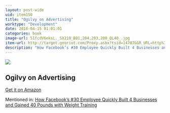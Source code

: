 ```yaml
---
layout: post-wide
uid: item150
title: "Ogilvy on Advertising"
worktype: "Development"
date: 2016-04-15 01:01:01
categories: book
image-url: 51fcdV6eksL._SX218_BO1,204,203,200_QL40_.jpg
item-url: http://target.georiot.com/Proxy.ashx?tsid=14707&GR_URL=http%3A%2F%2Fwww.amazon.com%2FOgilvy-Advertising-David%2Fdp%2F039472903X%2F
description: "How Facebook’s #30 Employee Quickly Built 4 Businesses and Gained 40 Pounds with Weight Training"
---
```

<a href="http://target.georiot.com/Proxy.ashx?tsid=14707&GR_URL=http%3A%2F%2Fwww.amazon.com%2FOgilvy-Advertising-David%2Fdp%2F039472903X%2F" target="blank"><img src="../../../../img/thumbs/51fcdV6eksL._SX218_BO1,204,203,200_QL40_.jpg" class="prod-img"></a>
<h2>Ogilvy on Advertising</h2>
<p><a href="http://target.georiot.com/Proxy.ashx?tsid=14707&GR_URL=http%3A%2F%2Fwww.amazon.com%2FOgilvy-Advertising-David%2Fdp%2F039472903X%2F" target="blank">Get it on Amazon</a><p>
<p>Mentioned in: <a href="http://fourhourworkweek.com/2015/05/07/noah-kagan/" target="blank">How Facebook’s #30 Employee Quickly Built 4 Businesses and Gained 40 Pounds with Weight Training</a></p>
